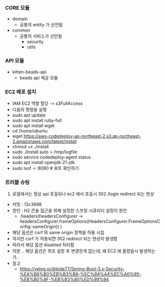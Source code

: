 ### CORE 모듈

- domain
  - 공통의 entity 가 선언됨
- common
  - 공통의 서비스가 선언됨
    - security
    - utils

### API 모듈

- kitten-beads-api
  - beads api 제공 모듈 

### EC2 배포 설치

- IAM EC2 역할 할당 -> s3FullAccess
- 다음의 명령을 실행
- sudo apt update
- sudo apt install ruby-full
- sudo apt install wget
- cd /home/ubuntu
- wget https://aws-codedeploy-ap-northeast-2.s3.ap-northeast-2.amazonaws.com/latest/install
- chmod +x ./install
- sudo ./install auto > /tmp/logfile
- sudo service codedeploy-agent status
- sudo apt install openjdk-21-jdk
- sudo lsof -i :8080 # 포트 확인하기 


### 트러블 슈팅
1. 로컬에서는 정상 api 호출되나 ec2 에서 호출시 302 /login redirect 되는 현상
- 커밋 : 13c3698
- 원인 : H2 콘솔 접근을 위해 설정한 스프링 시큐리티 설정이 원인 
  - .headers(headersConfigurer -> headersConfigurer.frameOptions(HeadersConfigurer.FrameOptionsConfig::sameOrigin))
  )
- 해당 옵션은 csrf 와 same origin 정책을 허용 시킴
- 하지만 csrf 가 허용되면 302 redirect 되는 현상이 발생함
- 따라서 해당 옵션 disabled 처리함
- 의문 .. 해당 옵션은 최초 설정 후 변경한게 없는데, 왜 EC2 에 올렸을시 발생하는가..
- 참고
  - https://velog.io/@kide77/Spring-Boot-3.x-Security-%EA%B8%B0%EB%B3%B8-%EC%84%A4%EC%A0%95-%EB%B0%8F-%EB%B3%80%ED%99%94